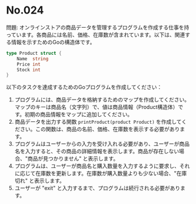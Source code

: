 # No.024

問題: オンラインストアの商品データを管理するプログラムを作成する仕事を持っています。各商品には名前、価格、在庫数が含まれています。以下は、関連する情報を示すためのGoの構造体です。

```go
type Product struct {
    Name  string
    Price int
    Stock int
}
```

以下のタスクを達成するためのGoプログラムを作成してください：

1. プログラムには、商品データを格納するためのマップを作成してください。マップのキーは商品名（文字列）で、値は商品情報（Product構造体）です。初期の商品情報をマップに追加してください。
1. 商品データを出力する関数 `printProduct(product Product)` を作成してください。この関数は、商品の名前、価格、在庫数を表示する必要があります。
1. プログラムはユーザーからの入力を受け入れる必要があり、ユーザーが商品名を入力すると、その商品の詳細情報を表示します。商品が存在しない場合、"商品が見つかりません" と表示します。
1. プログラムは、ユーザーが商品名と購入数量を入力するように要求し、それに応じて在庫数を更新します。在庫数が購入数量よりも少ない場合、"在庫切れ" と表示します。
1. ユーザーが "exit" と入力するまで、プログラムは続行される必要があります。
